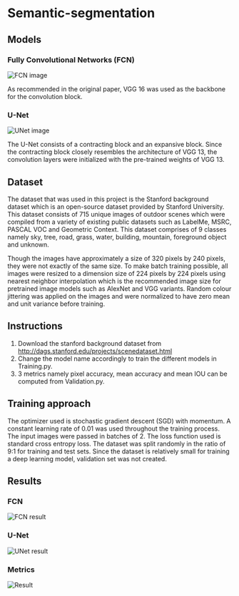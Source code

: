 # Semantic-segmentation

## Models

### Fully Convolutional Networks (FCN)
![FCN image](https://user-images.githubusercontent.com/81757215/114264076-60936900-9a1b-11eb-98ce-451a92fd417a.png)

As recommended in the original paper, VGG 16 was used as the backbone for the convolution block.

### U-Net
![UNet image](https://user-images.githubusercontent.com/81757215/114264084-6c7f2b00-9a1b-11eb-82d6-095259ce1619.png)

The U-Net consists of a contracting block and an expansive block. Since the contracting block closely resembles the architecture of VGG 13, the convolution layers were initialized with the pre-trained weights of VGG 13.

## Dataset

The dataset that was used in this project is the Stanford background dataset which is an open-source dataset provided by Stanford University. This dataset consists of 715 unique images of outdoor scenes which were compiled from a variety of existing public datasets such as LabelMe, MSRC, PASCAL VOC and Geometric Context. This dataset comprises of 9 classes namely sky, tree, road, grass, water, building, mountain, foreground object and unknown.

Though the images have approximately a size of 320 pixels by 240 pixels, they were not exactly of the same size. To make batch training possible, all images were resized to a dimension size of 224 pixels by 224 pixels using nearest neighbor interpolation which is the recommended image size for pretrained image models such as AlexNet and VGG variants. Random colour jittering was applied on the images and were normalized to have zero mean and unit variance before training.

## Instructions
1. Download the stanford background dataset from http://dags.stanford.edu/projects/scenedataset.html
2. Change the model name accordingly to train the different models in Training.py.
3. 3 metrics namely pixel accuracy, mean accuracy and mean IOU can be computed from Validation.py.

## Training approach
The optimizer used is stochastic gradient descent (SGD) with momentum. A constant learning rate of 0.01 was used throughout the training process. The input images were passed in batches of 2. The loss function used is standard cross entropy loss. The dataset was split randomly in the ratio of 9:1 for training and test sets. Since the dataset is relatively small for training a deep learning model, validation set was not created.

## Results

### FCN
![FCN result](https://user-images.githubusercontent.com/81757215/114264376-26c36200-9a1d-11eb-9958-a654d671935b.JPG)

### U-Net
![UNet result](https://user-images.githubusercontent.com/81757215/114264380-29be5280-9a1d-11eb-8a98-ff240b709f4c.JPG)

### Metrics
![Result](https://user-images.githubusercontent.com/81757215/114264445-9a656f00-9a1d-11eb-9370-ecc479825f86.JPG)


